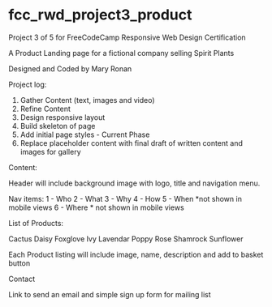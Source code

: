 # fcc_rwd_project3_product
Project 3 of 5 for FreeCodeCamp Responsive Web Design Certification

A Product Landing page for a fictional company selling Spirit Plants

Designed and Coded by Mary Ronan

Project log:
1. Gather Content (text, images and video)
2. Refine Content
3. Design responsive layout 
4. Build skeleton of page
5. Add initial page styles - Current Phase
6. Replace placeholder content with final draft of written content and images for gallery


Content:

Header will include background image with logo, title and navigation menu.

Nav items:
1 - Who
2 - What
3 - Why
4 - How
5 - When *not shown in mobile views
6 - Where * not shown in mobile views


List of Products:

Cactus
Daisy
Foxglove
Ivy
Lavendar
Poppy
Rose
Shamrock
Sunflower

Each Product listing will include image, name, description and add to basket button


Contact

Link to send an email and simple sign up form for mailing list


